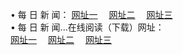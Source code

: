 &#8226; 每 日 新 闻：
<a href="http://day30.ga:81/day/" target="_blank">网址一</a>
　<a href="http://line36.gq/day/" target="_blank">网址二</a>
　<a href="http://qq404.cf/day/" target="_blank">网址三</a><br />
&#8226; 每 日 新 闻...在线阅读（下载）网址：<br />
  <a href="http://day30.ga:81/day/" target="_blank">网址一</a>
　<a href="http://line36.gq/day/" target="_blank">网址二</a>
　<a href="http://qq404.cf/day/" target="_blank">网址三</a><br />
